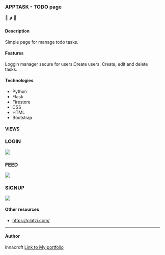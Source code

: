 ### APPTASK - TODO page
📝 🌶️  🐍

#### Description
Simple page for manage todo tasks.

#### Features
Loggin manager secure for users.Create users.
Create, edit and delete tasks.
#### Technologies
- Python
- Flask
- Firestore
- CSS
- HTML
- Bootstrap

#### VIEWS

### LOGIN
![](https://github.com/innacroft/flask/blob/master/app/static/images/login.PNG)
### FEED
![](https://github.com/innacroft/flask/blob/master/app/static/images/feed.PNG)
### SIGNUP
![](https://github.com/innacroft/flask/blob/master/app/static/images/signup.PNG)

#### Other resources
- https://platzi.com/

------------

#### Author
Innacroft
[Link to My portfolio](https://innacroft.github.io/portfolio/)
